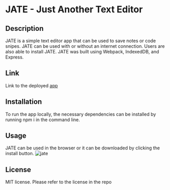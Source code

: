 # JATE - Just Another Text Editor

## Description
JATE is a simple text editor app that can be used to save notes or code snipes. JATE can be used with or without an internet connection. Users are also able to install JATE. JATE was built using Webpack, IndexedDB, and Express.

## Link
Link to the deployed [app]()

## Installation
To run the app locally, the necessary dependencies can be installed by running npm i in the command line.

## Usage
JATE can be used in the browser or it can be downloaded by clicking the install button.
![jate](https://user-images.githubusercontent.com/111022382/213883367-57617d11-1bf4-45f3-9be2-302d75c7606d.JPG)


## License
MIT license. Please refer to the license in the repo
